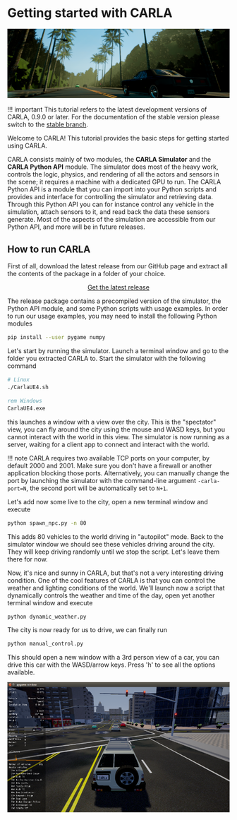 <h1>Getting started with CARLA</h1>

![Welcome to CARLA](img/welcome.png)

!!! important
    This tutorial refers to the latest development versions of CARLA, 0.9.0 or
    later. For the documentation of the stable version please switch to the
    [stable branch](https://carla.readthedocs.io/en/stable/getting_started/).

Welcome to CARLA! This tutorial provides the basic steps for getting started
using CARLA.

CARLA consists mainly of two modules, the **CARLA Simulator** and the **CARLA
Python API** module. The simulator does most of the heavy work, controls the
logic, physics, and rendering of all the actors and sensors in the scene; it
requires a machine with a dedicated GPU to run. The CARLA Python API is a module
that you can import into your Python scripts and provides and interface for
controlling the simulator and retrieving data. Through this Python API you can
for instance control any vehicle in the simulation, attach sensors to it, and
read back the data these sensors generate. Most of the aspects of the simulation
are accessible from our Python API, and more will be in future releases.

<h2>How to run CARLA</h2>

First of all, download the latest release from our GitHub page and extract all
the contents of the package in a folder of your choice.

<!-- Latest release button -->
<p align="middle"><a href="https://github.com/carla-simulator/carla/blob/master/Docs/download.md" target="_blank" class="btn btn-neutral" title="Go to the latest CARLA release"><span class="icon icon-github"></span> Get the latest release</a></p>

The release package contains a precompiled version of the simulator, the Python
API module, and some Python scripts with usage examples. In order to run our
usage examples, you may need to install the following Python modules

```sh
pip install --user pygame numpy
```

Let's start by running the simulator. Launch a terminal window and go to the
folder you extracted CARLA to. Start the simulator with the following command

```sh
# Linux
./CarlaUE4.sh
```

```cmd
rem Windows
CarlaUE4.exe
```

this launches a window with a view over the city. This is the "spectator"
view, you can fly around the city using the mouse and WASD keys, but you cannot
interact with the world in this view. The simulator is now running as a server,
waiting for a client app to connect and interact with the world.

!!! note
    CARLA requires two available TCP ports on your computer, by default 2000 and
    2001. Make sure you don't have a firewall or another application blocking
    those ports. Alternatively, you can manually change the port by launching
    the simulator with the command-line argument `-carla-port=N`, the second
    port will be automatically set to `N+1`.

Let's add now some live to the city, open a new terminal window and execute

```sh
python spawn_npc.py -n 80
```

This adds 80 vehicles to the world driving in "autopilot" mode. Back to the
simulator window we should see these vehicles driving around the city. They will
keep driving randomly until we stop the script. Let's leave them there for now.

Now, it's nice and sunny in CARLA, but that's not a very interesting driving
condition. One of the cool features of CARLA is that you can control the weather
and lighting conditions of the world. We'll launch now a script that dynamically
controls the weather and time of the day, open yet another terminal window and
execute

```sh
python dynamic_weather.py
```

The city is now ready for us to drive, we can finally run

```sh
python manual_control.py
```

This should open a new window with a 3rd person view of a car, you can drive
this car with the WASD/arrow keys. Press 'h' to see all the options available.

![manual_control.py](img/manual_control.png)
